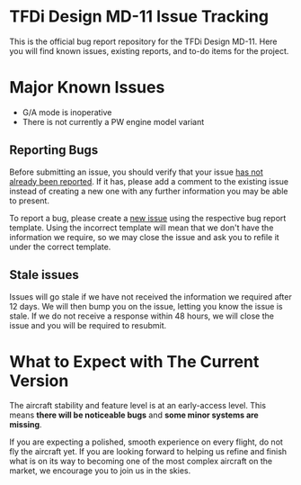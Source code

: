 # TFDi Design MD-11 Issue Tracking
This is the official bug report repository for the TFDi Design MD-11. Here you will find known issues, existing reports, and to-do items for the project.

# Major Known Issues
- G/A mode is inoperative
- There is not currently a PW engine model variant

## Reporting Bugs
Before submitting an issue, you should verify that your issue [has not already been reported](https://github.com/invernyx/md11-bugs/issues?q=is%3Aissue+is%3Aopen+label%3Abug%2C%22verification+required%22). If it has, please add a comment to the existing issue instead of creating a new one with any further information you may be able to present.

To report a bug, please create a [new issue](https://github.com/invernyx/md11-bugs/issues/new/choose) using the respective bug report template. Using the incorrect template will mean that we don't have the information we require, so we may close the issue and ask you to refile it under the correct template.

## Stale issues
Issues will go stale if we have not received the information we required after 12 days. We will then bump you on the issue, letting you know the issue is stale. If we do not receive a response within 48 hours, we will close the issue and you will be required to resubmit.

# What to Expect with The Current Version
The aircraft stability and feature level is at an early-access level. This means **there will be noticeable bugs** and **some minor systems are missing**.

If you are expecting a polished, smooth experience on every flight, do not fly the aircraft yet. If you are looking forward to helping us refine and finish what is on its way to becoming one of the most complex aircraft on the market, we encourage you to join us in the skies.
